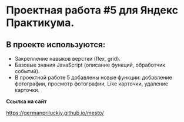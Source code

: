 # Проектная работа #5 для Яндекс Практикума.

## В проекте используются:
* Закрепление навыков верстки (flex, grid).
* Базовые знания JavaScript (описание функций, обработчик событий).
* В проектной работе 5 добавлены новые функции: добавление фотографии, просмотр фотографии, Like карточки, удаление карточки.


**Ссылка на сайт**

https://germanpriluckiy.github.io/mesto/




